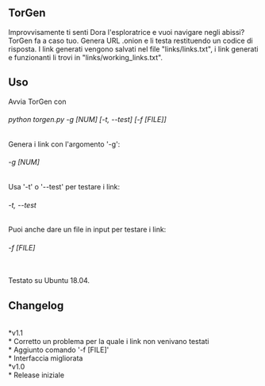 <h2>TorGen</h2>
 Improvvisamente ti senti Dora l'esploratrice e vuoi navigare negli abissi?
 TorGen fa a caso tuo. 
 Genera URL .onion e li testa restituendo un codice di risposta.
 I link generati vengono salvati nel file "links/links.txt",
 i link generati e funzionanti li trovi in "links/working_links.txt".

<h2>Uso</h2>
 Avvia TorGen con
 <h6>python torgen.py -g [NUM] [-t, --test] [-f [FILE]]</h6>
 Genera i link con l'argomento '-g':
 <h6>-g [NUM]</h6>
 Usa '-t' o '--test' per testare i link:
 <h6>-t, --test</h6>
 Puoi anche dare un file in input per testare i link:
 <h6>-f [FILE]</h6>
 <br>
 Testato su Ubuntu 18.04.

<h2>Changelog</h2><br>
*v1.1<br>
    * Corretto un problema per la quale i link non venivano testati<br>
    * Aggiunto comando '-f [FILE]'<br>
    * Interfaccia migliorata<br>
*v1.0<br>
    * Release iniziale<br>

